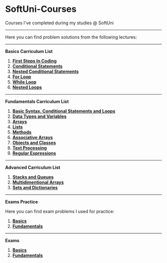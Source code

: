 # SoftUni-Courses
Courses I've completed during my studies @ SoftUni
***
Here you can find problem solutions from the following lectures:
***
**Basics Carriculum List**

1. [**First Steps In Coding**](https://github.com/IvalinaNenova/SoftUni-Courses/tree/main/Basics/01.First-Steps-In-Coding)
2. [**Conditional Statements**](https://github.com/IvalinaNenova/SoftUni-Courses/tree/main/Basics/02.Conditional-Statements)
3. [**Nested Conditional Statements**](https://github.com/IvalinaNenova/SoftUni-Courses/tree/main/Basics/03.Nested-Conditional-Statements)
4. [**For Loop**](https://github.com/IvalinaNenova/SoftUni-Courses/tree/main/Basics/04.For-Loop)
5. [**While Loop**](https://github.com/IvalinaNenova/SoftUni-Courses/tree/main/Basics/05.While-Loop)
6. [**Nested Loops**](https://github.com/IvalinaNenova/SoftUni-Courses/tree/main/Basics/06.Nested-Loops)
***
**Fundamentals Carriculum List**

1. [**Basic Syntax, Conditional Statements and Loops**](https://github.com/IvalinaNenova/SoftUni-Courses/tree/main/Fundamentals/01.Basic-Syntax)
2. [**Data Types and Variables**](https://github.com/IvalinaNenova/SoftUni-Courses/tree/main/Fundamentals/02.Data-Types-And-Variables)
3. [**Arrays**](https://github.com/IvalinaNenova/SoftUni-Courses/tree/main/Fundamentals/03.Arrays)
4. [**Lists**](https://github.com/IvalinaNenova/SoftUni-Courses/tree/main/Fundamentals/04.Lists)
5. [**Methods**](https://github.com/IvalinaNenova/SoftUni-Courses/tree/main/Fundamentals/05.Methods)
6. [**Associative Arrays**](https://github.com/IvalinaNenova/SoftUni-Courses/tree/main/Fundamentals/06.Associative%20Arrays)
7. [**Objects and Classes**](https://github.com/IvalinaNenova/SoftUni-Courses/tree/main/Fundamentals/07.Objects%20and%20Classes)
8. [**Text Processing**](https://github.com/IvalinaNenova/SoftUni-Courses/tree/main/Fundamentals/08.Text%20Processing)
9. [**Regular Expressions**](https://github.com/IvalinaNenova/SoftUni-Courses/tree/main/Fundamentals/09.Regular%20Expressions)
***
**Advanced Carriculum List**

1. [**Stacks and Queues**](https://github.com/IvalinaNenova/SoftUni-Courses/tree/main/Advanced/01.Stacks%20and%20Queues)
2. [**Multidimentional Arrays**](https://github.com/IvalinaNenova/SoftUni-Courses/tree/main/Advanced/02.Multidimentional%20Arrays)
3. [**Sets and Dictionaries**](https://github.com/IvalinaNenova/SoftUni-Courses/tree/main/Advanced/03.Sets%20and%20Dictionaries)
***
**Exams Practice**

Here you can find exam problems I used for practice:
1. [**Basics**](https://github.com/IvalinaNenova/SoftUni-Courses/tree/main/Basics/Exam-Practice)
2. [**Fundamentals**](https://github.com/IvalinaNenova/SoftUni-Courses/tree/main/Fundamentals/Exam%20Practice) 
***
**Exams**
 1. [**Basics**](https://github.com/IvalinaNenova/SoftUni-Courses/tree/main/Basics/Exam-Problems)
 2. [**Fundamentals**](https://github.com/IvalinaNenova/SoftUni-Courses/tree/main/Fundamentals/Exam)

